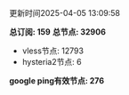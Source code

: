 更新时间2025-04-05 13:09:58

**总订阅: 159**
**总节点: 32906**
- vless节点: 12793
- hysteria2节点: 6

**google ping有效节点: 276**
